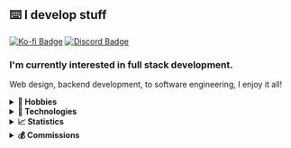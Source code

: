 ## ⌨️ I develop stuff
[![Ko-fi Badge]][Ko-fi] [![Discord Badge]][Support]

### I'm currently interested in full stack development.
Web design, backend development, to software engineering, I enjoy it all!

<!-- START Links -->
[Ko-fi]: https://ko-fi.com/encode42 "Donate via Ko-fi"
[Ko-fi Badge]: https://img.shields.io/static/v1?label=​&message=Donate&logo=ko-fi&logoColor=white&labelColor=ff5e5b&color=ff5e5b&style=flat-square "Ko-fi badge"
[Support]: https://encode42.dev/support "Support Discord"
[YouTube]: https://encode42.dev/youtube "YouTube channel"
[Discord Badge]: https://img.shields.io/discord/646517284453613578?color=7289da&labelColor=7289da&label=​&logo=discord&logoColor=white&style=flat-square "Discord badge"
[YouTube Badge]: https://img.shields.io/badge/-YouTube-ff0000?logo=youtube&style=flat-square "YouTube badge"
[Soundcloud]: https://soundcloud.com/encode42

[PHP]: php.svg "PHP"
[PHP Link]: https://www.php.net/
[HTML5]: html5.svg "HTML 5"
[HTML5 Link]: https://www.w3.org/
[Typescript]: typescript.svg "Typescript"
[Typescript Link]: https://www.typescriptlang.org/
[Next.js]: next.js.svg "Next.js"
[Next.js Link]: https://nextjs.org/
[Mantine]: mantine.svg "Mantine"
[Mantine Link]: https://mantine.dev/
[Java]: java.svg "Java"
[Java Link]: https://www.java.com/
[nginx]: nginx.svg "nginx"
[nginx Link]: https://nginx.org/
[Deno]: deno.svg "Deno"
[Deno Link]: https://deno.land/
[Node.js]: node.js.svg "Node.js"
[Node.js Link]: https://nodejs.org
[Gradle]: gradle.svg "Gradle"
[Gradle Link]: https://gradle.org/
[MariaDB]: mariadb.svg "MariaDB"
[MariaDB Link]: https://mariadb.org/
[Docker]: docker.svg "Docker"
[Docker Link]: https://www.docker.com/
[Git]: git.svg "Git"
[Git Link]: https://git-scm.com/
[IntelliJ]: intellij.svg "IntelliJ"
[IntelliJ Link]: https://www.jetbrains.com/idea/
[Cloudflare]: cloudflare.svg "Cloudflare"
[Cloudflare Link]: https://www.cloudflare.com/
[FL]: fl.svg "FL Studio"
[FL Link]: https://www.image-line.com/fl-studio/

[Metrics]: https://metrics.lecoq.io/about/Encode42 "Metrics"
[Metrics Badge]: https://gist.githubusercontent.com/Encode42/6cab963ce204e91a371b9254f013cb5a/raw/standard-metrics.svg "Metrics badge"

[NBS]: https://opennbs.org/
<!-- END Links -->

<details>
<summary><b>👤 Hobbies</b></summary>

- 🔊 Music production
  - [Original compositions][Soundcloud]
  - [NBS] remixes
- 🖌️ Graphik Desing
- 🔒 Archival
</details>

<details>
<summary><b>🔌 Technologies</b></summary>

<!-- Badges -->
[![PHP]][PHP Link] [![HTML5]][HTML5 Link] [![Typescript]][Typescript Link] [![Next.js]][Next.js Link]  
[![Java]][Java Link] [![Mantine]][Mantine Link] [![nginx]][nginx Link] [![Deno]][Deno Link]   
[![Gradle]][Gradle Link] [![MariaDB]][MariaDB Link] [![Docker]][Docker Link] [![Node.js]][Node.js Link]   
[![IntelliJ]][IntelliJ Link] [![FL]][FL Link] [![Git]][Git Link] [![Cloudflare]][Cloudflare Link]
</details>

<details>
<summary><b>📈 Statistics</b></summary>

[![Metrics Badge]][Metrics]
![](https://hit.yhype.me/github/profile?user_id=34699884)
</details>

<details>
<summary><b>💰 Commissions</b></summary>

My commissions are currently **open**.

I am skilled mainly in web design and development (frontend and backend), Minecraft modding and plugin development, and minimalistic graphic design.

Contact me through my [support server][Support] and we can take things from there!
</details>
